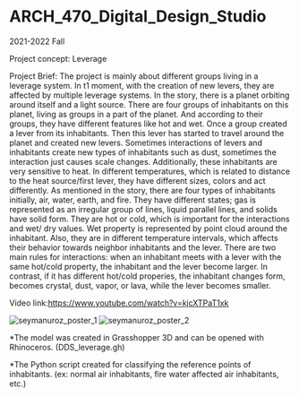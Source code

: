 # ARCH_470_Digital_Design_Studio
2021-2022 Fall

Project concept: Leverage

Project Brief:
The project is mainly about different groups living in a leverage system. In t1 moment, with the creation of new levers, they are affected by multiple leverage systems.
In the story, there is a planet orbiting around itself and a light source. There are four groups of inhabitants on this planet, living as groups in a part of the planet. And according to their groups, they have different features like hot and wet. Once a group created a lever from its inhabitants. Then this lever has started to travel around the planet and created new levers. Sometimes interactions of levers and inhabitants create new types of inhabitants such as dust, sometimes the interaction just causes scale changes. Additionally, these inhabitants are very sensitive to heat. In different temperatures, which is related to distance to the heat source/first lever, they have different sizes, colors and act differently.
As mentioned in the story, there are four types of inhabitants initially, air, water, earth, and fire. They have different states; gas is represented as an irregular group of lines, liquid parallel lines, and solids have solid form. They are hot or cold, which is important for the interactions and wet/ dry values. Wet property is represented by point cloud around the inhabitant. Also, they are in different temperature intervals, which affects their behavior towards neighbor inhabitants and the lever.
There are two main rules for interactions: when an inhabitant meets with a lever with the same hot/cold property, the inhabitant and the lever become larger. In contrast, if it has different hot/cold properies, the inhabitant changes form, becomes crystal, dust, vapor, or lava, while the lever becomes smaller.

Video link:https://www.youtube.com/watch?v=kjcXTPaT1xk

![seymanuroz_poster_1](https://user-images.githubusercontent.com/103535917/179423794-dd1c6f1a-2a64-4f37-ba0e-1e046c5e7cf6.jpg)
![seymanuroz_poster_2](https://user-images.githubusercontent.com/103535917/179423799-d6577aa6-136a-44af-9239-2d708704bf2d.jpg)

*The model was created in Grasshopper 3D and can be opened with Rhinoceros.
(DDS_leverage.gh)

*The Python script created for classifying the reference points of inhabitants. (ex: normal air inhabitants, fire water affected air inhabitants, etc.)
